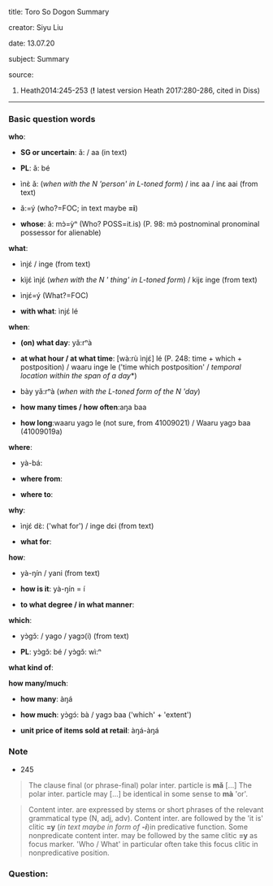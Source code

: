 
title: Toro So Dogon Summary

creator: Siyu Liu

date: 13.07.20

subject: Summary

source: 

1. Heath2014:245-253 (**!** latest version Heath 2017:280-286, cited in Diss)

----

### Basic question words

**who**: 

 - **SG or uncertain**: ǎ: / aa (in text)
 
 - **PL**: ǎ: bé
 
 - ìnɛ̀ ǎ: (*when with the N 'person' in L-toned form*) / inɛ aa / inɛ aai (from text)
 
 - ǎ:=ý (who?=FOC; in text maybe **=i**)
 
 - **whose**: ǎ: mɔ̀=ỳⁿ (Who? POSS=it.is) (P. 98: mɔ̀ postnominal pronominal possessor for alienable)
 
**what**: 

 - ìnjɛ́ / inge (from text)
 
 - kìjɛ́ ìnjɛ́ (*when with the N ' thing' in L-toned form*) / kijɛ inge (from text)
 
 - ìnjɛ́=ý (What?=FOC)
 
 - **with what**: ìnjɛ́ lé
 
**when**: 

 - **(on) what day**: yǎ:rⁿà
 
 - **at what hour / at what time**: [wà:rù ìnjɛ́] lé (P. 248: time + which + postposition) / waaru inge le ('time which postposition' / *temporal location within the span of a day**)
 
 - bày yǎ:rⁿà (*when with the L-toned form of the N 'day*)
 
 - **how many times / how often**:aŋa baa	
 
 - **how long**:waaru yagɔ le (not sure, from 41009021) 	/ Waaru yagɔ baa (41009019a)
 
**where**: 

 - yà-bá:
  
 - **where from**: 
 
 - **where to**: 
 
**why**: 

 - ìnjɛ́ dɛ̀: ('what for') / inge dɛi (from text)
 
 - **what for**:

**how**: 

 - yà-ŋín / yani (from text)
 
 - **how is it**: yà-ŋín = í
 
 - **to what degree / in what manner**: 
  
**which**: 

 - yɔ̀gɔ̌: / yago  / yagɔ(i) (from text)
 
 - **PL**: yɔ̀gɔ̌: bé / yɔ̀gɔ̌: wì:ⁿ
  
**what kind of**: 

**how many/much**: 
 
 - **how many**: àŋá
 
 - **how much**: yɔ̀gɔ́: bà  / yagɔ baa ('which' + 'extent')
 
 - **unit price of items sold at retail**: àŋá-àŋá


### Note

- 245

> The clause final (or phrase-final) polar inter. particle is **mǎ** [...] The polar inter. particle may [...] be identical in some sense to **mà** 'or'.

> Content inter. are expressed by stems or short phrases of the relevant grammatical type (N, adj, adv). Content inter. are followed by the 'it is' clitic **=y** (*in text maybe in form of **-i***)in predicative function. Some nonpredicate content inter. may be followed by the same clitic **=y** as focus marker. 'Who / What' in particular often take this focus clitic in nonpredicative position.

### Question:

